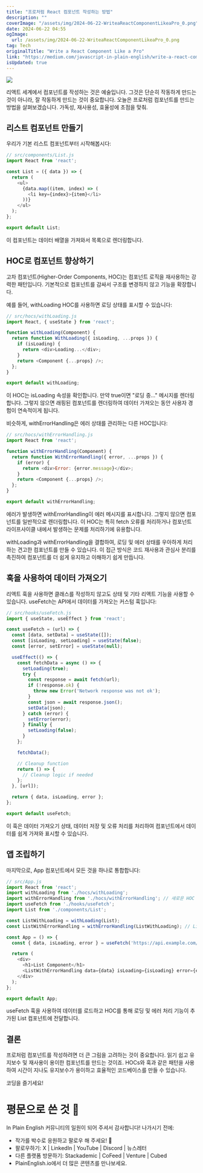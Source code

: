 ```yaml
---
title: "프로처럼 React 컴포넌트 작성하는 방법"
description: ""
coverImage: "/assets/img/2024-06-22-WriteaReactComponentLikeaPro_0.png"
date: 2024-06-22 04:55
ogImage: 
  url: /assets/img/2024-06-22-WriteaReactComponentLikeaPro_0.png
tag: Tech
originalTitle: "Write a React Component Like a Pro"
link: "https://medium.com/javascript-in-plain-english/write-a-react-component-like-a-pro-4852109ffee5"
isUpdated: true
---
```





<img src="/assets/img/2024-06-22-WriteaReactComponentLikeaPro_0.png" />

리액트 세계에서 컴포넌트를 작성하는 것은 예술입니다. 그것은 단순히 작동하게 만드는 것이 아니라, 잘 작동하게 만드는 것이 중요합니다. 오늘은 프로처럼 컴포넌트를 만드는 방법을 살펴보겠습니다. 가독성, 재사용성, 효율성에 초점을 맞춰.

## 리스트 컴포넌트 만들기

우리가 기본 리스트 컴포넌트부터 시작해봅시다:

<div class="content-ad"></div>

```js
// src/components/List.js
import React from 'react';

const List = ({ data }) => {
  return (
    <ul>
      {data.map((item, index) => (
        <li key={index}>{item}</li>
      ))}
    </ul>
  );
};

export default List;
```

이 컴포넌트는 데이터 배열을 가져와서 목록으로 렌더링합니다.

## HOC로 컴포넌트 향상하기

고차 컴포넌트(Higher-Order Components, HOC)는 컴포넌트 로직을 재사용하는 강력한 패턴입니다. 기본적으로 컴포넌트를 감싸서 구조를 변경하지 않고 기능을 확장합니다.


<div class="content-ad"></div>

예를 들어, withLoading HOC를 사용하면 로딩 상태를 표시할 수 있습니다:

```js
// src/hocs/withLoading.js
import React, { useState } from 'react';

function withLoading(Component) {
  return function WithLoading({ isLoading, ...props }) {
    if (isLoading) {
      return <div>Loading...</div>;
    }
    return <Component {...props} />;
  };
}

export default withLoading;
```

이 HOC는 isLoading 속성을 확인합니다. 만약 true이면 "로딩 중..." 메시지를 렌더링합니다. 그렇지 않으면 래핑된 컴포넌트를 렌더링하여 데이터 가져오는 동안 사용자 경험이 연속적이게 됩니다.

비슷하게, withErrorHandling은 에러 상태를 관리하는 다른 HOC입니다:

<div class="content-ad"></div>

```js
// src/hocs/withErrorHandling.js
import React from 'react';

function withErrorHandling(Component) {
  return function WithErrorHandling({ error, ...props }) {
    if (error) {
      return <div>Error: {error.message}</div>;
    }
    return <Component {...props} />;
  };
}

export default withErrorHandling;
```

에러가 발생하면 withErrorHandling이 에러 메시지를 표시합니다. 그렇지 않으면 컴포넌트를 일반적으로 렌더링합니다. 이 HOC는 특히 fetch 오류를 처리하거나 컴포넌트 라이프사이클 내에서 발생하는 문제를 처리하기에 유용합니다.

withLoading과 withErrorHandling을 결합하여, 로딩 및 에러 상태를 우아하게 처리하는 견고한 컴포넌트를 만들 수 있습니다. 이 접근 방식은 코드 재사용과 관심사 분리를 촉진하여 컴포넌트를 더 쉽게 유지하고 이해하기 쉽게 만듭니다.

## 훅을 사용하여 데이터 가져오기

<div class="content-ad"></div>

리액트 훅을 사용하면 클래스를 작성하지 않고도 상태 및 기타 리액트 기능을 사용할 수 있습니다. useFetch는 API에서 데이터를 가져오는 커스텀 훅입니다:

```js
// src/hooks/useFetch.js
import { useState, useEffect } from 'react';

const useFetch = (url) => {
  const [data, setData] = useState([]);
  const [isLoading, setLoading] = useState(false);
  const [error, setError] = useState(null);

  useEffect(() => {
    const fetchData = async () => {
      setLoading(true);
      try {
        const response = await fetch(url);
        if (!response.ok) {
          throw new Error('Network response was not ok');
        }
        const json = await response.json();
        setData(json);
      } catch (error) {
        setError(error);
      } finally {
        setLoading(false);
      }
    };

    fetchData();

    // Cleanup function
    return () => {
      // Cleanup logic if needed
    };
  }, [url]);

  return { data, isLoading, error };
};

export default useFetch;
```

이 훅은 데이터 가져오기 상태, 데이터 저장 및 오류 처리를 처리하여 컴포넌트에서 데이터를 쉽게 가져와 표시할 수 있습니다.

## 앱 조립하기

<div class="content-ad"></div>

마지막으로, App 컴포넌트에서 모든 것을 하나로 통합합니다:

```js
// src/App.js
import React from 'react';
import withLoading from './hocs/withLoading';
import withErrorHandling from './hocs/withErrorHandling'; // 새로운 HOC 추가
import useFetch from './hooks/useFetch';
import List from './components/List';

const ListWithLoading = withLoading(List);
const ListWithErrorHandling = withErrorHandling(ListWithLoading); // ListWithLoading 컴포넌트에 에러 처리 추가

const App = () => {
  const { data, isLoading, error } = useFetch('https://api.example.com/data');

  return (
    <div>
      <h1>List Component</h1>
      <ListWithErrorHandling data={data} isLoading={isLoading} error={error} /> {/* 에러가 발생하면 ListWithLoading 컴포넌트로 전달됩니다 */}
    </div>
  );
};

export default App;
```

useFetch 훅을 사용하여 데이터를 로드하고 HOC를 통해 로딩 및 에러 처리 기능이 추가된 List 컴포넌트에 전달합니다.

## 결론

<div class="content-ad"></div>

프로처럼 컴포넌트를 작성하려면 더 큰 그림을 고려하는 것이 중요합니다. 읽기 쉽고 유지보수 및 재사용이 용이한 컴포넌트를 만드는 것이죠. HOCs와 훅과 같은 패턴을 사용하여 시간이 지나도 유지보수가 용이하고 효율적인 코드베이스를 만들 수 있습니다.

코딩을 즐기세요!

# 평문으로 쓴 것 🚀

In Plain English 커뮤니티의 일원이 되어 주셔서 감사합니다! 나가시기 전에:

<div class="content-ad"></div>

- 작가를 박수로 응원하고 팔로우 해 주세요! 👏️️
- 팔로우하기: X | LinkedIn | YouTube | Discord | 뉴스레터
- 다른 플랫폼 방문하기: Stackademic | CoFeed | Venture | Cubed
- PlainEnglish.io에서 더 많은 콘텐츠를 만나보세요.